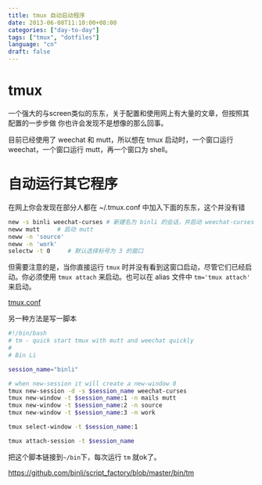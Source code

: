```yaml
---
title: tmux 自动启动程序
date: 2013-06-08T11:10:00+08:00
categories: ["day-to-day"]
tags: ["tmux", "dotfiles"]
language: "cn"
draft: false
---
```

tmux
===
一个强大的与screen类似的东东，关于配置和使用网上有大量的文章，但按照其配置的一步步做
你也许会发现不是想像的那么回事。

目前已经使用了 weechat 和 mutt，所以想在 tmux 启动时，一个窗口运行 weechat，一个窗口运行
mutt，再一个窗口为 shell。

自动运行其它程序
===

在网上你会发现在部分人都在 ~/.tmux.conf 中加入下面的东东，这个并没有错

```bash
new -s binli weechat-curses # 新建名为 binli 的会话，并启动 weechat-curses
neww mutt     # 启动 mutt
neww -n 'source'
neww -n 'work'
selectw -t 0     # 默认选择标号为 3 的窗口
```

但需要注意的是，当你直接运行 `tmux` 时并没有看到这窗口启动，尽管它们已经启动。你必须使用
`tmux attach` 来启动。也可以在 alias 文件中 `tm='tmux attach'` 来启动。

[tmux.conf](https://github.com/binli/dotfiles/blob/main/homerc/tmux.conf)

另一种方法是写一脚本 

```bash
#!/bin/bash
# tm - quick start tmux with mutt and weechat quickly
#
# Bin Li

session_name="binli"

# when new-session it will create a new-window 0
tmux new-session -d -s $session_name weechat-curses
tmux new-window -t $session_name:1 -n mails mutt
tmux new-window -t $session_name:2 -n source
tmux new-window -t $session_name:3 -n work

tmux select-window -t $session_name:1

tmux attach-session -t $session_name
```

把这个脚本链接到`~/bin`下，每次运行 `tm` 就ok了。

<https://github.com/binli/script_factory/blob/master/bin/tm>
